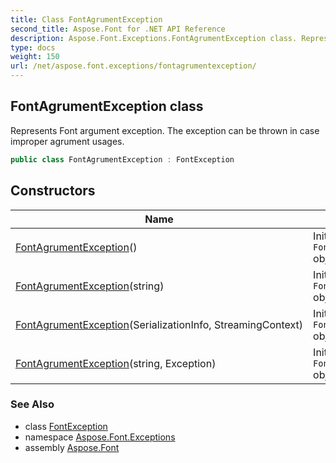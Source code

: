 ```yaml
---
title: Class FontAgrumentException
second_title: Aspose.Font for .NET API Reference
description: Aspose.Font.Exceptions.FontAgrumentException class. Represents Font argument exception. The exception can be thrown in case improper agrument usages
type: docs
weight: 150
url: /net/aspose.font.exceptions/fontagrumentexception/
---
```

## FontAgrumentException class

Represents Font argument exception. The exception can be thrown in case improper agrument usages.

```csharp
public class FontAgrumentException : FontException
```

## Constructors

| Name | Description |
| --- | --- |
| [FontAgrumentException](fontagrumentexception/#constructor)() | Initializes new `FontAgrumentException` object. |
| [FontAgrumentException](fontagrumentexception/#constructor_2)(string) | Initializes new `FontAgrumentException` object. |
| [FontAgrumentException](fontagrumentexception/#constructor_1)(SerializationInfo, StreamingContext) | Initializes new `FontAgrumentException` object. |
| [FontAgrumentException](fontagrumentexception/#constructor_3)(string, Exception) | Initializes new `FontAgrumentException` object. |

### See Also

* class [FontException](../fontexception/)
* namespace [Aspose.Font.Exceptions](../../aspose.font.exceptions/)
* assembly [Aspose.Font](../../)


